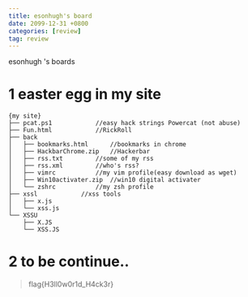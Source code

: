 ```yaml
---
title: esonhugh's board 
date: 2099-12-31 +0800
categories: [review]
tag: review
---
```


esonhugh 's boards 

# 1 easter egg in my site 
```
{my site}
├── pcat.ps1			//easy hack strings Powercat (not abuse)
├── Fun.html			//RickRoll
├── back			
│   ├── bookmarks.html		//bookmarks in chrome
│   ├── HackbarChrome.zip	//Hackerbar
│   ├── rss.txt			//some of my rss
│   ├── rss.xml			//who's rss?
│   ├── vimrc			//my vim profile(easy download as wget)
│   ├── Win10activater.zip	//win10 digital activater
│   └── zshrc			//my zsh profile
├── xssl			//xss tools
│   ├── x.js
│   └── xss.js
└── XSSU
    ├── X.JS
    └── XSS.JS
```

# 2 to be continue.. 

>
>
>flag{H3ll0w0r1d_H4ck3r}
>

